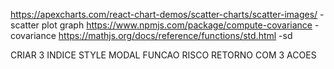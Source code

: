 https://apexcharts.com/react-chart-demos/scatter-charts/scatter-images/ - scatter plot graph
https://www.npmjs.com/package/compute-covariance - covariance
https://mathjs.org/docs/reference/functions/std.html -sd

CRIAR 3 INDICE
STYLE
MODAL
FUNCAO RISCO RETORNO COM 3 ACOES